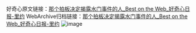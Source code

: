 好奇心原文链接：[那个拍板决定揭露水门事件的人_Best on the Web_好奇心日报-里约](https://www.qdaily.com/articles/3014.html)
WebArchive归档链接：[那个拍板决定揭露水门事件的人_Best on the Web_好奇心日报-里约](http://web.archive.org/web/20170909221821/http://www.qdaily.com:80/articles/3014.html)
![image](http://ww3.sinaimg.cn/large/007d5XDply1g3v6js74p1j30u02cmh8k)
